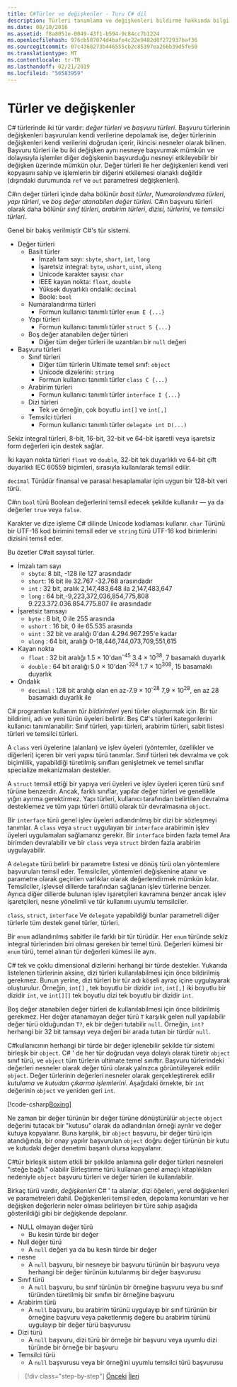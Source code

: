 ```yaml
---
title: C#Türler ve değişkenler - Turu C# dil
description: Türleri tanımlama ve değişkenleri bildirme hakkında bilgi edininC#
ms.date: 08/10/2016
ms.assetid: f8a8051e-0049-43f1-b594-9c84cc7b1224
ms.openlocfilehash: 976cb507074d4bafe4c22e9482d8f272937baf36
ms.sourcegitcommit: 07c4368273b446555cb2c85397ea266b39d5fe50
ms.translationtype: MT
ms.contentlocale: tr-TR
ms.lasthandoff: 02/21/2019
ms.locfileid: "56583959"
---
```

# <a name="types-and-variables"></a>Türler ve değişkenler

C# türlerinde iki tür vardır: *değer türleri* ve *başvuru türleri*. Başvuru türlerinin değişkenleri başvuruları kendi verilerine depolamak ise, değer türlerinin değişkenleri kendi verilerini doğrudan içerir, ikincisi nesneler olarak bilinen. Başvuru türleri ile bu iki değişken aynı nesneye başvurmak mümkün ve dolayısıyla işlemler diğer değişkenin başvurduğu nesneyi etkileyebilir bir değişken üzerinde mümkün olur. Değer türleri ile her değişkenleri kendi veri kopyasını sahip ve işlemlerin bir diğerini etkilemesi olanaklı değildir (dışındaki durumunda `ref` ve `out` parametresi değişkenleri).

C#ın değer türleri içinde daha bölünür *basit türler*, *Numaralandırma türleri*, *yapı türleri*, ve *boş değer atanabilen değer türleri*. C#ın başvuru türleri olarak daha bölünür *sınıf türleri*, *arabirim türleri*, *dizisi, türlerini*, ve *temsilci türleri*.

Genel bir bakış verilmiştir C#'s tür sistemi.

* Değer türleri
    - Basit türler
        * İmzalı tam sayı: `sbyte`, `short`, `int`, `long`
        * İşaretsiz integral: `byte`, `ushort`, `uint`, `ulong`
        * Unicode karakter sayısı: `char`
        * IEEE kayan nokta: `float`, `double`
        * Yüksek duyarlıklı ondalık: `decimal`
        * Boole: `bool`
    - Numaralandırma türleri
        * Formun kullanıcı tanımlı türler `enum E {...}`
    - Yapı türleri
        * Formun kullanıcı tanımlı türler `struct S {...}`
    - Boş değer atanabilen değer türleri
        * Diğer tüm değer türleri ile uzantıları bir `null` değeri
* Başvuru türleri
    - Sınıf türleri
        * Diğer tüm türlerin Ultimate temel sınıf: `object`
        * Unicode dizelerini: `string`
        * Formun kullanıcı tanımlı türler `class C {...}`
    - Arabirim türleri
        * Formun kullanıcı tanımlı türler `interface I {...}`
    - Dizi türleri
        * Tek ve örneğin, çok boyutlu `int[]` ve `int[,]`
    - Temsilci türleri
        * Formun kullanıcı tanımlı türler `delegate int D(...)`

Sekiz integral türleri, 8-bit, 16-bit, 32-bit ve 64-bit işaretli veya işaretsiz form değerleri için destek sağlar.

İki kayan nokta türleri `float` ve `double`, 32-bit tek duyarlıklı ve 64-bit çift duyarlıklı IEC 60559 biçimleri, sırasıyla kullanılarak temsil edilir.

`decimal` Türüdür finansal ve parasal hesaplamalar için uygun bir 128-bit veri türü.

C#ın `bool` türü Boolean değerlerini temsil edecek şekilde kullanılır — ya da değerler `true` veya `false`.

Karakter ve dize işleme C# dilinde Unicode kodlaması kullanır. `char` Türünü bir UTF-16 kod birimini temsil eder ve `string` türü UTF-16 kod birimlerini dizisini temsil eder.

Bu özetler C#ait sayısal türler.

* İmzalı tam sayı
    - `sbyte`:  8 bit, -128 ile 127 arasındadır
    - `short`: 16 bit ile 32.767 -32.768 arasındadır
    - `int`  : 32 bit, aralık 2,147,483,648 ila 2,147,483,647
    - `long` : 64 bit,-9,223,372,036,854,775,808 9.223.372.036.854.775.807 ile arasındadır
* İşaretsiz tamsayı
    - `byte`   :  8 bit, 0 ile 255 arasında
    - `ushort` : 16 bit, 0 ile 65.535 arasında
    - `uint`   : 32 bit ve aralığı 0'dan 4.294.967.295'e kadar
    - `ulong`  : 64 bit, aralığı 0-18,446,744,073,709,551,615
* Kayan nokta
    - `float`  : 32 bit aralığı 1.5 × 10'dan<sup>-45</sup> 3.4 × 10<sup>38</sup>, 7 basamaklı duyarlık
    - `double` : 64 bit aralığı 5.0 × 10'dan<sup>-324</sup> 1.7 × 10<sup>308</sup>, 15 basamaklı duyarlık
* Ondalık
    - `decimal` : 128 bit aralığı olan en az-7.9 × 10<sup>-28</sup> 7,9 × 10<sup>28</sup>, en az 28 basamaklı duyarlık ile
    
C# programları kullanım *tür bildirimleri* yeni türler oluşturmak için. Bir tür bildirimi, adı ve yeni türün üyeleri belirtir. Beş C#'s türleri kategorilerini kullanıcı tanımlanabilir: Sınıf türleri, yapı türleri, arabirim türleri, sabit listesi türleri ve temsilci türleri.

A `class` veri üyelerine (alanları) ve işlev üyeleri (yöntemler, özellikler ve diğerleri) içeren bir veri yapısı türü tanımlar. Sınıf türleri tek devralma ve çok biçimlilik, yapabildiği türetilmiş sınıfları genişletmek ve temel sınıflar specialize mekanizmaları destekler.

A `struct` temsil ettiği bir yapıya veri üyeleri ve işlev üyeleri içeren türü sınıf türüne benzerdir. Ancak, farklı sınıflar, yapılar değer türleri ve genellikle yığın ayırma gerektirmez. Yapı türleri, kullanıcı tarafından belirtilen devralma desteklemez ve tüm yapı türleri örtülü olarak tür devralmasına `object`.

Bir `interface` türü genel işlev üyeleri adlandırılmış bir dizi bir sözleşmeyi tanımlar. A `class` veya `struct` uygulayan bir `interface` arabirimin işlev üyeleri uygulamaları sağlamanız gerekir. Bir `interface` birden fazla temel Ara birimden devralabilir ve bir `class` veya `struct` birden fazla arabirim uygulayabilir.

A `delegate` türü belirli bir parametre listesi ve dönüş türü olan yöntemlere başvuruları temsil eder. Temsilciler, yöntemleri değişkenine atanır ve parametre olarak geçirilen varlıklar olarak değerlendirmek mümkün kılar. Temsilciler, işlevsel dillerde tarafından sağlanan işlev türlerine benzer. Ayrıca diğer dillerde bulunan işlev işaretçileri kavramına benzer ancak işlev işaretçileri, nesne yönelimli ve tür kullanımı uyumlu temsilciler.

`class`, `struct`, `interface` Ve `delegate` yapabildiği bunlar parametreli diğer türlerle tüm destek genel türler, türleri.

Bir `enum` adlandırılmış sabitler ile farklı bir tür türüdür. Her `enum` türünde sekiz integral türlerinden biri olması gereken bir temel türü. Değerleri kümesi bir `enum` türü, temel alınan tür değerleri kümesi ile aynı.

C# tek ve çoklu dimensional dizilerini herhangi bir türde destekler. Yukarıda listelenen türlerinin aksine, dizi türleri kullanılabilmesi için önce bildirilmiş gerekmez. Bunun yerine, dizi türleri bir tür adı köşeli ayraç içine uygulayarak oluşturulur. Örneğin, `int[]` , tek boyutlu bir dizidir `int`, `int[,]` iki boyutlu bir dizidir `int`, ve `int[][]` tek boyutlu dizi tek boyutlu bir dizidir `int`.

Boş değer atanabilen değer türleri de kullanılabilmesi için önce bildirilmiş gerekmez. Her değer atanamayan değer türü `T` karşılık gelen null yapılabilir değer türü olduğundan `T?`, ek bir değeri tutabilir `null`. Örneğin, `int?` herhangi bir 32 bit tamsayı veya değeri bir arada tutan bir türdür `null`.

C#kullanıcının herhangi bir türde bir değer işlenebilir şekilde tür sistemi birleşik bir `object`. C# ' de her tür doğrudan veya dolaylı olarak türetir `object` sınıf türü, ve `object` tüm türlerin ultimate temel sınıftır. Başvuru türlerindeki değerleri nesneler olarak değer türü olarak yalnızca görüntüleyerek edilir `object`. Değer türlerinin değerleri nesneler olarak gerçekleştirerek edilir *kutulama* ve *kutudan çıkarma işlemlerini*. Aşağıdaki örnekte, bir `int` değerinin `object` ve yeniden geri `int`.

[!code-csharp[Boxing](../../../samples/snippets/csharp/tour/types-and-variables/Program.cs#L1-L10)]

Ne zaman bir değer türünün bir değer türüne dönüştürülür `object`e `object` değerini tutacak bir "kutusu" olarak da adlandırılan örneği ayrılır ve değer kutuya kopyalanır. Buna karşılık, bir `object` başvuru, bir değer türü için atandığında, bir onay yapılır başvurulan `object` doğru değer türünün bir kutu ve kutudaki değer denetimi başarılı olursa kopyalanır.

C#tür birleşik sistem etkili bir şekilde anlamına gelir değer türleri nesneleri "isteğe bağlı." olabilir Birleştirme türü kullanan genel amaçlı kitaplıkları nedeniyle `object` başvuru türleri ve değer türleri ile kullanılabilir.

Birkaç türü vardır, *değişkenleri* C# ' ta alanlar, dizi öğeleri, yerel değişkenleri ve parametreleri dahil. Değişkenleri temsil eden, depolama konumları ve her değişken değerlerin neler olması belirleyen bir türe sahip aşağıda gösterildiği gibi bir değişkende depolanır.

* NULL olmayan değer türü
    - Bu kesin türde bir değer
* Null değer türü
    - A `null` değeri ya da bu kesin türde bir değer
* nesne
    - A `null` başvuru, bir nesneye bir başvuru türünün bir başvuru veya herhangi bir değer türünün kutulanmış bir değer başvurusu
* Sınıf türü
    - A `null` başvuru, bu sınıf türünün bir örneğine başvuru veya bu sınıf türünden türetilmiş bir sınıfın bir örneğine başvuru
* Arabirim türü
    - A `null` başvuru, bu arabirim türünü uygulayıp bir sınıf türünün bir örneğine başvuru veya paketlenmiş değere bu arabirim türünü uygulayıp bir değer türü başvurusu
* Dizi türü
    - A `null` başvuru, dizi türü bir örneğe bir başvuru veya uyumlu dizi türünde bir örneğe bir başvuru
* Temsilci türü
    - A `null` başvurusu veya bir örneğini uyumlu temsilci türü başvurusu

>[!div class="step-by-step"]
>[Önceki](program-structure.md)
>[İleri](expressions.md)
